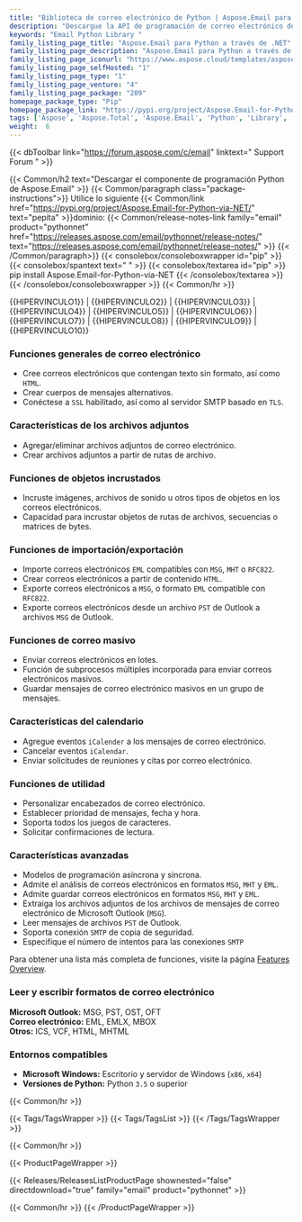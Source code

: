 ```yaml
---
title: "Biblioteca de correo electrónico de Python | Aspose.Email para Python a través de .NET"
description: "Descargue la API de programación de correo electrónico de Python, que ahorra tiempo y esfuerzo al desarrollador para crear, manipular o convertir formatos comunes de mensajes de correo electrónico sin preocuparse por las complejidades de la implementación del formato subyacente."
keywords: "Email Python Library "
family_listing_page_title: "Aspose.Email para Python a través de .NET"
family_listing_page_description: "Aspose.Email para Python a través de .NET es un conjunto de bibliotecas de clases reunidas para producir un poderoso componente de programación de correo electrónico que se puede usar para crear aplicaciones multiplataforma. Aspose.Email para Python a través de .NET se puede usar fácilmente en plataformas Windows sin preocuparse por la organización de los formatos de mensajes."
family_listing_page_iconurl: "https://www.aspose.cloud/templates/aspose/App_Themes/V3/images/email/272x272/aspose_email-for-python.png"
family_listing_page_selfHosted: "1"
family_listing_page_type: "1"
family_listing_page_venture: "4"
family_listing_page_package: "209"
homepage_package_type: "Pip"
homepage_package_link: "https://pypi.org/project/Aspose.Email-for-Python-via-NET/"
tags: ['Aspose', 'Aspose.Total', 'Aspose.Email', 'Python', 'Library', 'NET', 'Email', 'MSG', 'PST', 'OST', 'OFT', 'EML', 'EMLX', 'MBOX', 'ICS', 'VCF', 'HTML', 'MHTML']
weight:  6
---
```


{{< dbToolbar link="https://forum.aspose.com/c/email" linktext=" Support Forum " >}}

{{< Common/h2 text="Descargar el componente de programación Python de Aspose.Email"  >}}
{{< Common/paragraph class="package-instructions">}}
Utilice lo siguiente
{{< Common/link href="https://pypi.org/project/Aspose.Email-for-Python-via-NET/" text="pepita"  >}}dominio:
{{< Common/release-notes-link family="email" product="pythonnet" href="https://releases.aspose.com/email/pythonnet/release-notes/" text="https://releases.aspose.com/email/pythonnet/release-notes/"  >}}
{{< /Common/paragraph>}}
{{< consolebox/consoleboxwrapper id="pip" >}}
       {{< consolebox/spantext text=" " >}}
       {{< consolebox/textarea id="pip" >}} pip install Aspose.Email-for-Python-via-NET {{< /consolebox/textarea >}}
{{< /consolebox/consoleboxwrapper >}}
{{< Common/hr >}}

{{HIPERVINCULO1}} | {{HIPERVINCULO2}} | {{HIPERVINCULO3}} | {{HIPERVINCULO4}} | {{HIPERVINCULO5}} | {{HIPERVINCULO6}} | {{HIPERVINCULO7}} | {{HIPERVINCULO8}} | {{HIPERVINCULO9}} | {{HIPERVINCULO10}}

### Funciones generales de correo electrónico

- Cree correos electrónicos que contengan texto sin formato, así como `HTML`.
- Crear cuerpos de mensajes alternativos.
- Conéctese a `SSL` habilitado, así como al servidor SMTP basado en `TLS`.

### Características de los archivos adjuntos

- Agregar/eliminar archivos adjuntos de correo electrónico.
- Crear archivos adjuntos a partir de rutas de archivo.

### Funciones de objetos incrustados

- Incruste imágenes, archivos de sonido u otros tipos de objetos en los correos electrónicos.
- Capacidad para incrustar objetos de rutas de archivos, secuencias o matrices de bytes.

### Funciones de importación/exportación

- Importe correos electrónicos `EML` compatibles con `MSG`, `MHT` o `RFC822`.
- Crear correos electrónicos a partir de contenido `HTML`.
- Exporte correos electrónicos a `MSG`, o formato `EML` compatible con `RFC822`.
- Exporte correos electrónicos desde un archivo `PST` de Outlook a archivos `MSG` de Outlook.

### Funciones de correo masivo

- Enviar correos electrónicos en lotes.
- Función de subprocesos múltiples incorporada para enviar correos electrónicos masivos.
- Guardar mensajes de correo electrónico masivos en un grupo de mensajes.

### Características del calendario

- Agregue eventos `iCalender` a los mensajes de correo electrónico.
- Cancelar eventos `iCalendar`.
- Enviar solicitudes de reuniones y citas por correo electrónico.

### Funciones de utilidad

- Personalizar encabezados de correo electrónico.
- Establecer prioridad de mensajes, fecha y hora.
- Soporta todos los juegos de caracteres.
- Solicitar confirmaciones de lectura.

### Características avanzadas

- Modelos de programación asíncrona y síncrona.
- Admite el análisis de correos electrónicos en formatos `MSG`, `MHT` y `EML`.
- Admite guardar correos electrónicos en formatos `MSG`, `MHT` y `EML`.
- Extraiga los archivos adjuntos de los archivos de mensajes de correo electrónico de Microsoft Outlook (`MSG`).
- Leer mensajes de archivos `PST` de Outlook.
- Soporta conexión `SMTP` de copia de seguridad.
- Especifique el número de intentos para las conexiones `SMTP`

Para obtener una lista más completa de funciones, visite la página [Features Overview](https://docs.aspose.com/email/pythonnet/features-overview/).

### Leer y escribir formatos de correo electrónico

**Microsoft Outlook:** MSG, PST, OST, OFT\
**Correo electrónico:** EML, EMLX, MBOX\
**Otros:** ICS, VCF, HTML, MHTML

### Entornos compatibles

- **Microsoft Windows:** Escritorio y servidor de Windows (`x86`, `x64`)
- **Versiones de Python:** Python `3.5` o superior

{{< Common/hr >}}

{{< Tags/TagsWrapper >}}
 {{< Tags/TagsList >}}
{{< /Tags/TagsWrapper >}}

{{< Common/hr >}}

{{< ProductPageWrapper >}}
<!-- ReleasesListProductPage-->
   {{< Releases/ReleasesListProductPage shownested="false"  directdownload="true" family="email" product="pythonnet" >}}
<!-- /ReleasesListProductPage-->
{{< Common/hr >}}
{{< /ProductPageWrapper >}}

